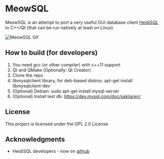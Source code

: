 # MeowSQL

MeowSQL is an attempt to port a very useful GUI database client [HeidiSQL](https://www.heidisql.com/) to C++/Qt (that can be run natively at least on Linux)

![MeowSQL Gif](meowsql.gif)

## How to build (for developers)

1. You need gcc (or other compiler) with c++11 support
2. Qt and QMake (Optionally: Qt Creator)
3. Clone the repo
4. libmysqlclient library, for deb-based distros: apt-get install libmysqlclient-dev
5. (Optional) Debian: sudo apt-get install mysql-server
6. (Optional) Install test db: https://dev.mysql.com/doc/sakila/en/

## License

This project is licensed under the GPL 2.0 License

## Acknowledgments
* HeidiSQL developers - now on [github](https://github.com/HeidiSQL/HeidiSQL)
